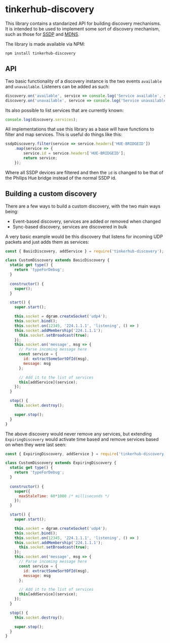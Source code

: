 # tinkerhub-discovery

This library contains a standarized API for building discovery mechanisms. It
is intended to be used to implement some sort of discovery mechanism, such
as those for [SSDP](https://github.com/tinkerhub/tinkerhub-ssdp) and
[MDNS](https://github.com/tinkerhub/tinkerhub-mdns).

The library is made available via NPM:

```
npm install tinkerhub-discovery
```

## API

Two basic functionality of a discovery instance is the two events `available`
and `unavailable`. Listeners can be added as such:

```javascript
discovery.on('available', service => console.log('Service available', service));
discovery.on('unavailable', service => console.log('Service unavailable', service));
```

Its also possible to list services that are currently known:

```javascript
console.log(discovery.services);
```

All implementations that use this library as a base will have functions to
filter and map services. This is useful do things like this:

```javascript
ssdpDiscovery.filter(service => service.headers['HUE-BRIDGEID'])
	.map(service => {
		service.id = service.headers['HUE-BRIDGEID'];
		return service;
	});
```

Where all SSDP devices are filtered and then the `id` is changed to be that
of the Philips Hue bridge instead of the normal SSDP id.

## Building a custom discovery

There are a few ways to build a custom discovery, with the two main ways being:

* Event-based discovery, services are added or removed when changed
* Sync-based discovery, services are discovered in bulk 

A very basic example would be this discovery that listens for incoming UDP
packets and just adds them as services:

```javascript
const { BasicDiscovery, addService } = require('tinkerhub-discovery');

class CustomDiscovery extends BasicDiscovery {
  static get type() {
    return 'typeForDebug';
  }
	
  constructor() {
    super();
  }

  start() {
    super.start();

    this.socket = dgram.createSocket('udp4');
    this.socket.bind();
    this.socket.on(12345, '224.1.1.1', 'listening', () => )
    this.socket.addMembership('224.1.1.1');
      this.socket.setBroadcast(true);
    });
    this.socket.on('message', msg => {
      // Parse incoming message here
      const service = {
	    id: extractSomeSortOfId(msg),
        message: msg
      };

      // Add it to the list of services
      this[addService](service);
    });
  }

  stop() {
    this.socket.destroy();

    super.stop();
  }
}
```

The above discovery would never remove any services, but extending
`ExpiringDiscovery` would activate time based and remove services based on when
they were last seen:

```javascript
const { ExpiringDiscovery, addService } = require('tinkerhub-discovery');

class CustomDiscovery extends ExpiringDiscovery {
  static get type() {
    return 'typeForDebug';
  }
	
  constructor() {
    super({
      maxStaleTime: 60*1000 /* milliseconds */
    });
  }

  start() {
    super.start();

    this.socket = dgram.createSocket('udp4');
    this.socket.bind();
    this.socket.on(12345, '224.1.1.1', 'listening', () => )
    this.socket.addMembership('224.1.1.1');
      this.socket.setBroadcast(true);
    });
    this.socket.on('message', msg => {
      // Parse incoming message here
      const service = {
	    id: extractSomeSortOfId(msg),
        message: msg
      };

      // Add it to the list of services
      this[addService](service);
    });
  }

  stop() {
    this.socket.destroy();

    super.stop();
  }
}
```
